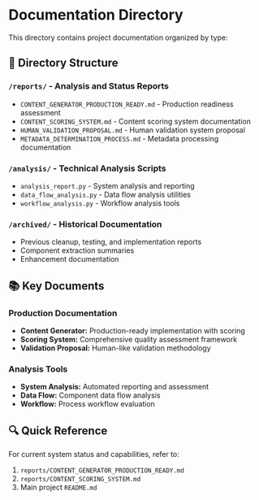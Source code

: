 # Documentation Directory

This directory contains project documentation organized by type:

## 📁 Directory Structure

### `/reports/` - Analysis and Status Reports
- `CONTENT_GENERATOR_PRODUCTION_READY.md` - Production readiness assessment
- `CONTENT_SCORING_SYSTEM.md` - Content scoring system documentation
- `HUMAN_VALIDATION_PROPOSAL.md` - Human validation system proposal
- `METADATA_DETERMINATION_PROCESS.md` - Metadata processing documentation

### `/analysis/` - Technical Analysis Scripts
- `analysis_report.py` - System analysis and reporting
- `data_flow_analysis.py` - Data flow analysis utilities
- `workflow_analysis.py` - Workflow analysis tools

### `/archived/` - Historical Documentation
- Previous cleanup, testing, and implementation reports
- Component extraction summaries
- Enhancement documentation

## 📚 Key Documents

### Production Documentation
- **Content Generator:** Production-ready implementation with scoring
- **Scoring System:** Comprehensive quality assessment framework
- **Validation Proposal:** Human-like validation methodology

### Analysis Tools
- **System Analysis:** Automated reporting and assessment
- **Data Flow:** Component data flow analysis
- **Workflow:** Process workflow evaluation

## 🔍 Quick Reference

For current system status and capabilities, refer to:
1. `reports/CONTENT_GENERATOR_PRODUCTION_READY.md`
2. `reports/CONTENT_SCORING_SYSTEM.md`
3. Main project `README.md`
